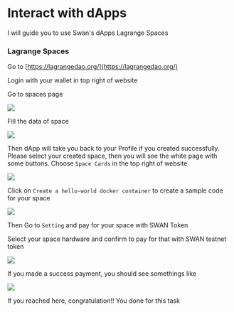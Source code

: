 # Interact with dApps

I will guide you to use Swan's dApps Lagrange Spaces

### Lagrange Spaces <a href="#lagrange-spaces" id="lagrange-spaces"></a>

Go to [https://lagrangedao.org/](https://lagrangedao.org/)

Login with your wallet in top right of website

Go to spaces page

![](https://docs.daningyn.xyz/\~gitbook/image?url=https%3A%2F%2F3757123888-files.gitbook.io%2F%7E%2Ffiles%2Fv0%2Fb%2Fgitbook-x-prod.appspot.com%2Fo%2Fspaces%252Ff9qd7vpO0PsmY4EQvGgS%252Fuploads%252FOnyudDl4OcNqULpbRxjC%252FScreenshot%25202024-02-26%2520at%252015.50.05.png%3Falt%3Dmedia%26token%3D74a2a50b-c144-48ab-8a95-73327f3ffdc5\&width=768\&dpr=4\&quality=100\&sign=564d51e2\&sv=1)

Fill the data of space

![](https://docs.daningyn.xyz/\~gitbook/image?url=https%3A%2F%2F3757123888-files.gitbook.io%2F%7E%2Ffiles%2Fv0%2Fb%2Fgitbook-x-prod.appspot.com%2Fo%2Fspaces%252Ff9qd7vpO0PsmY4EQvGgS%252Fuploads%252F8gz7flgFLtr7n5tYyoof%252FScreenshot%25202024-02-26%2520at%252015.53.05.png%3Falt%3Dmedia%26token%3Daa22d5db-3e5e-4f56-9890-8af38385c0cf\&width=768\&dpr=4\&quality=100\&sign=f66d27ad\&sv=1)

Then dApp will take you back to your Profile if you created successfully. Please select your created space, then you will see the white page with some buttons. Choose `Space Cards` in the top right of website

![](https://docs.daningyn.xyz/\~gitbook/image?url=https%3A%2F%2F3757123888-files.gitbook.io%2F%7E%2Ffiles%2Fv0%2Fb%2Fgitbook-x-prod.appspot.com%2Fo%2Fspaces%252Ff9qd7vpO0PsmY4EQvGgS%252Fuploads%252FCoqZKAac6tmdC66BCxzs%252FScreenshot%25202024-02-26%2520at%252015.55.54.png%3Falt%3Dmedia%26token%3D298e84c7-3432-4fd7-8972-a8364c298bf8\&width=768\&dpr=4\&quality=100\&sign=35ac526e\&sv=1)

Click on `Create a hello-world docker container` to create a sample code for your space

![](https://docs.daningyn.xyz/\~gitbook/image?url=https%3A%2F%2F3757123888-files.gitbook.io%2F%7E%2Ffiles%2Fv0%2Fb%2Fgitbook-x-prod.appspot.com%2Fo%2Fspaces%252Ff9qd7vpO0PsmY4EQvGgS%252Fuploads%252FiTLhFVL7AMW2KmR5Uagl%252FScreenshot%25202024-02-26%2520at%252015.57.36.png%3Falt%3Dmedia%26token%3D610f142b-71e9-48ad-bff5-41b346b160ee\&width=768\&dpr=4\&quality=100\&sign=e1ea8fd6\&sv=1)

Then Go to `Setting` and pay for your space with SWAN Token

Select your space hardware and confirm to pay for that with SWAN testnet token

![](https://docs.daningyn.xyz/\~gitbook/image?url=https%3A%2F%2F3757123888-files.gitbook.io%2F%7E%2Ffiles%2Fv0%2Fb%2Fgitbook-x-prod.appspot.com%2Fo%2Fspaces%252Ff9qd7vpO0PsmY4EQvGgS%252Fuploads%252FbcvhaKkTSRmToN8eDPwi%252FScreenshot%25202024-02-26%2520at%252015.59.08.png%3Falt%3Dmedia%26token%3D7d4b266e-7d7c-44f3-9049-057116f8f653\&width=768\&dpr=4\&quality=100\&sign=fef29d31\&sv=1)

If you made a success payment, you should see somethings like

![](https://docs.daningyn.xyz/\~gitbook/image?url=https%3A%2F%2F3757123888-files.gitbook.io%2F%7E%2Ffiles%2Fv0%2Fb%2Fgitbook-x-prod.appspot.com%2Fo%2Fspaces%252Ff9qd7vpO0PsmY4EQvGgS%252Fuploads%252FoehwDITD4N9TgoFHqczv%252FScreenshot%25202024-02-26%2520at%252016.02.34.png%3Falt%3Dmedia%26token%3Da1c3b20a-053f-42e1-b45e-e5f6340480d4\&width=768\&dpr=4\&quality=100\&sign=55817d8e\&sv=1)

If you reached here, congratulation!! You done for this task
